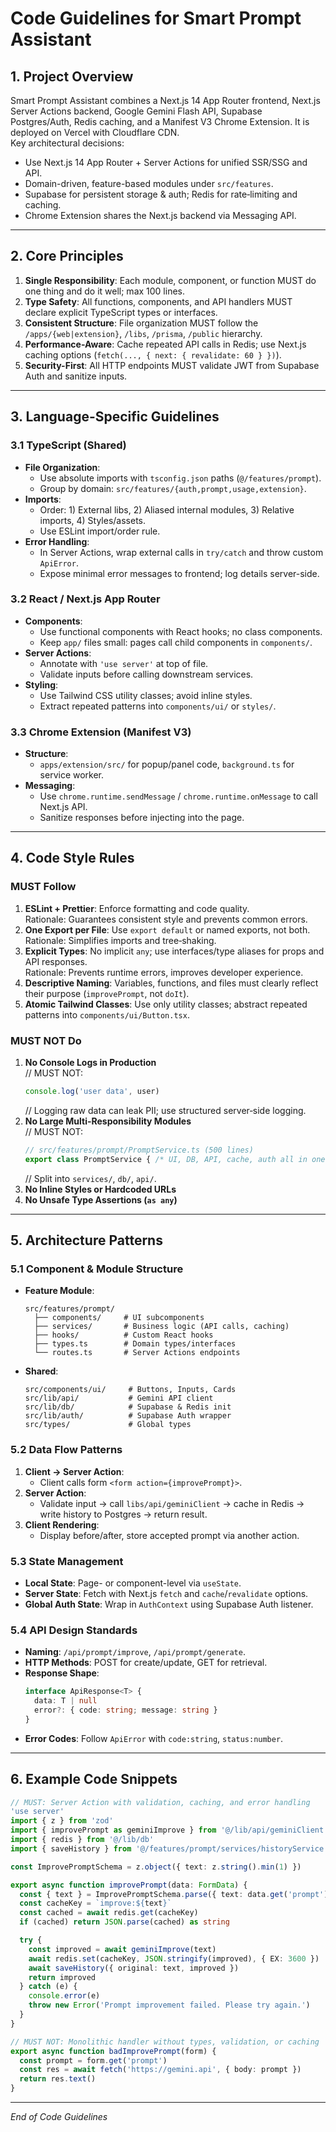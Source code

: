 # Code Guidelines for Smart Prompt Assistant

## 1. Project Overview  
Smart Prompt Assistant combines a Next.js 14 App Router frontend, Next.js Server Actions backend, Google Gemini Flash API, Supabase Postgres/Auth, Redis caching, and a Manifest V3 Chrome Extension. It is deployed on Vercel with Cloudflare CDN.  
Key architectural decisions:  
- Use Next.js 14 App Router + Server Actions for unified SSR/SSG and API.  
- Domain-driven, feature-based modules under `src/features`.  
- Supabase for persistent storage & auth; Redis for rate‐limiting and caching.  
- Chrome Extension shares the Next.js backend via Messaging API.  

---

## 2. Core Principles  
1. **Single Responsibility**: Each module, component, or function MUST do one thing and do it well; max 100 lines.  
2. **Type Safety**: All functions, components, and API handlers MUST declare explicit TypeScript types or interfaces.  
3. **Consistent Structure**: File organization MUST follow the `/apps/{web|extension}`, `/libs`, `/prisma`, `/public` hierarchy.  
4. **Performance-Aware**: Cache repeated API calls in Redis; use Next.js caching options (`fetch(..., { next: { revalidate: 60 } })`).  
5. **Security-First**: All HTTP endpoints MUST validate JWT from Supabase Auth and sanitize inputs.

---

## 3. Language-Specific Guidelines

### 3.1 TypeScript (Shared)  
- **File Organization**:  
  - Use absolute imports with `tsconfig.json` paths (`@/features/prompt`).  
  - Group by domain: `src/features/{auth,prompt,usage,extension}`.  
- **Imports**:  
  - Order: 1) External libs, 2) Aliased internal modules, 3) Relative imports, 4) Styles/assets.  
  - Use ESLint import/order rule.  
- **Error Handling**:  
  - In Server Actions, wrap external calls in `try/catch` and throw custom `ApiError`.  
  - Expose minimal error messages to frontend; log details server-side.

### 3.2 React / Next.js App Router  
- **Components**:  
  - Use functional components with React hooks; no class components.  
  - Keep `app/` files small: pages call child components in `components/`.  
- **Server Actions**:  
  - Annotate with `'use server'` at top of file.  
  - Validate inputs before calling downstream services.  
- **Styling**:  
  - Use Tailwind CSS utility classes; avoid inline styles.  
  - Extract repeated patterns into `components/ui/` or `styles/`.

### 3.3 Chrome Extension (Manifest V3)  
- **Structure**:  
  - `apps/extension/src/` for popup/panel code, `background.ts` for service worker.  
- **Messaging**:  
  - Use `chrome.runtime.sendMessage` / `chrome.runtime.onMessage` to call Next.js API.  
  - Sanitize responses before injecting into the page.

---

## 4. Code Style Rules

### MUST Follow  
1. **ESLint + Prettier**: Enforce formatting and code quality.  
   Rationale: Guarantees consistent style and prevents common errors.  
2. **One Export per File**: Use `export default` or named exports, not both.  
   Rationale: Simplifies imports and tree‐shaking.  
3. **Explicit Types**: No implicit `any`; use interfaces/type aliases for props and API responses.  
   Rationale: Prevents runtime errors, improves developer experience.  
4. **Descriptive Naming**: Variables, functions, and files must clearly reflect their purpose (`improvePrompt`, not `doIt`).  
5. **Atomic Tailwind Classes**: Use only utility classes; abstract repeated patterns into `components/ui/Button.tsx`.

### MUST NOT Do  
1. **No Console Logs in Production**  
   // MUST NOT:  
   ```ts
   console.log('user data', user)  
   ```  
   // Logging raw data can leak PII; use structured server‐side logging.  
2. **No Large Multi-Responsibility Modules**  
   // MUST NOT:  
   ```ts
   // src/features/prompt/PromptService.ts (500 lines)
   export class PromptService { /* UI, DB, API, cache, auth all in one */ }
   ```  
   // Split into `services/`, `db/`, `api/`.  
3. **No Inline Styles or Hardcoded URLs**  
4. **No Unsafe Type Assertions (`as any`)**  

---

## 5. Architecture Patterns

### 5.1 Component & Module Structure  
- **Feature Module**:  
  ```
  src/features/prompt/
    ├── components/     # UI subcomponents
    ├── services/       # Business logic (API calls, caching)
    ├── hooks/          # Custom React hooks
    ├── types.ts        # Domain types/interfaces
    └── routes.ts       # Server Actions endpoints
  ```  

- **Shared**:  
  ```
  src/components/ui/     # Buttons, Inputs, Cards
  src/lib/api/           # Gemini API client
  src/lib/db/            # Supabase & Redis init
  src/lib/auth/          # Supabase Auth wrapper
  src/types/             # Global types
  ```

### 5.2 Data Flow Patterns  
1. **Client → Server Action**:  
   - Client calls form `<form action={improvePrompt}>`.  
2. **Server Action**:  
   - Validate input → call `libs/api/geminiClient` → cache in Redis → write history to Postgres → return result.  
3. **Client Rendering**:  
   - Display before/after, store accepted prompt via another action.

### 5.3 State Management  
- **Local State**: Page- or component-level via `useState`.  
- **Server State**: Fetch with Next.js `fetch` and `cache`/`revalidate` options.  
- **Global Auth State**: Wrap in `AuthContext` using Supabase Auth listener.

### 5.4 API Design Standards  
- **Naming**: `/api/prompt/improve`, `/api/prompt/generate`.  
- **HTTP Methods**: POST for create/update, GET for retrieval.  
- **Response Shape**:  
  ```ts
  interface ApiResponse<T> {
    data: T | null
    error?: { code: string; message: string }
  }
  ```  
- **Error Codes**: Follow `ApiError` with `code:string`, `status:number`.

---

## 6. Example Code Snippets

```typescript
// MUST: Server Action with validation, caching, and error handling
'use server'
import { z } from 'zod'
import { improvePrompt as geminiImprove } from '@/lib/api/geminiClient'
import { redis } from '@/lib/db'
import { saveHistory } from '@/features/prompt/services/historyService'

const ImprovePromptSchema = z.object({ text: z.string().min(1) })

export async function improvePrompt(data: FormData) {
  const { text } = ImprovePromptSchema.parse({ text: data.get('prompt') })
  const cacheKey = `improve:${text}`
  const cached = await redis.get(cacheKey)
  if (cached) return JSON.parse(cached) as string

  try {
    const improved = await geminiImprove(text)
    await redis.set(cacheKey, JSON.stringify(improved), { EX: 3600 })
    await saveHistory({ original: text, improved })
    return improved
  } catch (e) {
    console.error(e)
    throw new Error('Prompt improvement failed. Please try again.')
  }
}
```

```typescript
// MUST NOT: Monolithic handler without types, validation, or caching
export async function badImprovePrompt(form) {
  const prompt = form.get('prompt')
  const res = await fetch('https://gemini.api', { body: prompt })
  return res.text()
}
```

---

_End of Code Guidelines_